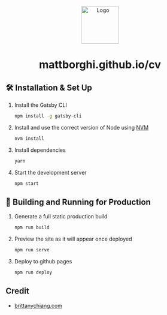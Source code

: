 <div align="center">
  <img alt="Logo" src="https://raw.githubusercontent.com/mattborghi/logo/97e384fd34081783bea753315f81c86c633a2184/assets/mb.svg" width="100px" />
</div>
<h1 align="center">
  mattborghi.github.io/cv
</h1>

## 🛠 Installation & Set Up

1. Install the Gatsby CLI

   ```sh
   npm install -g gatsby-cli
   ```

2. Install and use the correct version of Node using [NVM](https://github.com/nvm-sh/nvm)

   ```sh
   nvm install
   ```

3. Install dependencies

   ```sh
   yarn
   ```

4. Start the development server

   ```sh
   npm start
   ```

## 🚀 Building and Running for Production

1. Generate a full static production build

   ```sh
   npm run build
   ```

2. Preview the site as it will appear once deployed

   ```sh
   npm run serve
   ```

3. Deploy to github pages

    ```sh
    npm run deploy
    ```

## Credit

- [brittanychiang.com](https://brittanychiang.com)
